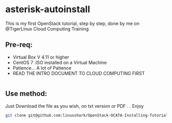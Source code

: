 # asterisk-autoinstall
This is my first OpenStack tutorial, step by step, done by me on @TigerLinux Cloud Computing Training

## Pre-req:

* Virtual Box V 4.11 or higher
* CentOS 7 .ISO installed on a Virtual Machine
* Patience... A lot of Patience
* READ THE INTRO DOCUMENT TO CLOUD COMPUTING FIRST
```bash
```

## Use method:

Just Download the file as you wish, on txt version or PDF
.
.
Enjoy

```bash
git clone git@github.com:linuxshark/OpenStack-OCATA-Installing-Tutorial.git
```
